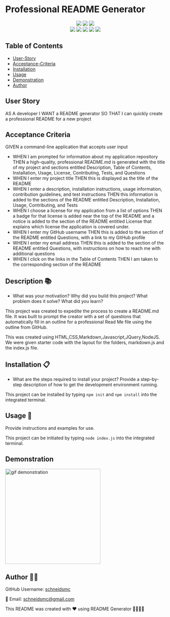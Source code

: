 # Professional README Generator

<div style= "text-align: center;">

  <!-- ![badge](https://img.shields.io/badge/license-${data.license}-brightblue)<br /> -->

  <img src="https://img.shields.io/github/repo-size/schneidsmc/ReadMeGenerator07" />
  <img src="https://img.shields.io/github/languages/top/schneidsmc/ReadMeGenerator07" />
  <img src="https://img.shields.io/github/last-commit/schneidsmc/ReadMeGenerator07" />

<br />

  <img src="https://img.shields.io/badge/Javascript-yellow" />
  <img src="https://img.shields.io/badge/jQuery-blue"  />
  <img src="https://img.shields.io/badge/-node.js-green" />
  <img src="https://img.shields.io/badge/-inquirer-red" >
  <img src="https://img.shields.io/badge/-Markdown-lightgrey" />
</div>

## Table of Contents 

- [User-Story](#user-story)
- [Acceptance-Criteria](#acceptance-criteria)
- [Installation](#installation-📋)
- [Usage](#usage-🏁)
- [Demonstration](#demonstration)
- [Author](#author-👋🏽)

## User Story

AS A developer I WANT a README generator SO THAT I can quickly create a professional README for a new project

## Acceptance Criteria

GIVEN a command-line application that accepts user input
 - WHEN I am prompted for information about my application repository THEN a high-quality, professional README.md is generated with the title of my project and sections entitled Description, Table of Contents, Installation, Usage, License, Contributing, Tests, and Questions
- WHEN I enter my project title THEN this is displayed as the title of the README
- WHEN I enter a description, installation instructions, usage information, contribution guidelines, and test instructions THEN this information is added to the sections of the README entitled Description, Installation, Usage, Contributing, and Tests
- WHEN I choose a license for my application from a list of options THEN a badge for that license is added near the top of the README and a notice is added to the section of the README entitled License that explains which license the application is covered under.
- WHEN I enter my GitHub username THEN this is added to the section of the README entitled Questions, with a link to my GitHub profile
- WHEN I enter my email address THEN this is added to the section of the README entitled Questions, with instructions on how to reach me with additional questions
- WHEN I click on the links in the Table of Contents THEN I am taken to the corresponding section of the README

## Description 📚

- What was your motivation? Why did you build this project? What problem does it solve? What did you learn?

This project was created to expedite the process to create a README.md file. It was built to prompt the creator with a set of questions that automatically fill in an outline for a professional Read Me file using the outline from GitHub.

This was created using HTML,CSS,Markdown,Javascript,JQuery,NodeJS. We were given starter code with the layout for the folders, markdown.js and the index.js file. 

## Installation 📋

- What are the steps required to install your project? Provide a step-by-step description of how to get the development environment running.

This project can be installed by typing `npm init` and `npm install` into the integrated terminal.

## Usage 🏁

Provide instructions and examples for use.

This project can be initiated by typing `node index.js` into the integrated terminal.

## Demonstration

<img src="./Develop/utils/Screen Recording 2024-02-01 at 3.11.08 PM.gif" alt="gif demonstration" width="300" height="auto">

## Author 👋🏽

GitHub Username: [schneidsmc](https://github.com/schneidsmc)

📧 Email: schneidsmc@gmail.com

This README was created with ❤️ using README Generator 👏🏽👏🏽

